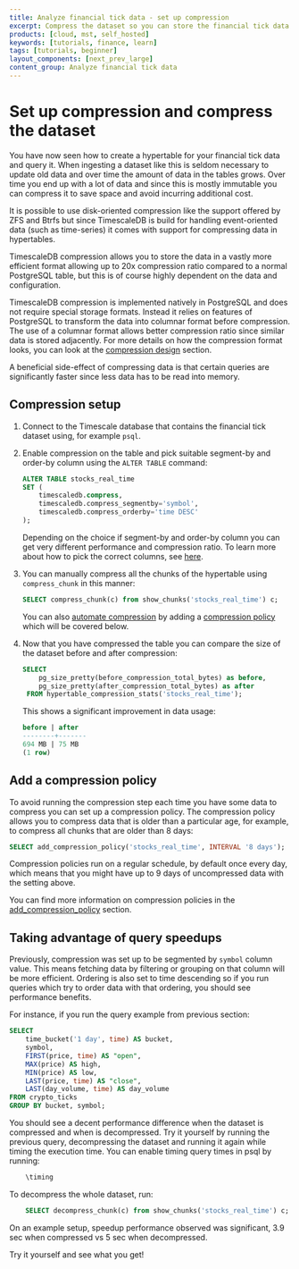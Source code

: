 ```yaml
---
title: Analyze financial tick data - set up compression
excerpt: Compress the dataset so you can store the financial tick data more efficiently
products: [cloud, mst, self_hosted]
keywords: [tutorials, finance, learn]
tags: [tutorials, beginner]
layout_components: [next_prev_large]
content_group: Analyze financial tick data
---
```


# Set up compression and compress the dataset

You have now seen how to create a hypertable for your financial tick
data and query it. When ingesting a dataset like this
is seldom necessary to update old data and over time the amount of
data in the tables grows. Over time you end up with a lot of data and
since this is mostly immutable you can compress it to save space and
avoid incurring additional cost.

It is possible to use disk-oriented compression like the support
offered by ZFS and Btrfs but since TimescaleDB is build for handling
event-oriented data (such as time-series) it comes with support for
compressing data in hypertables.

TimescaleDB compression allows you to store the data in a vastly more
efficient format allowing up to 20x compression ratio compared to a
normal PostgreSQL table, but this is of course highly dependent on the
data and configuration.

TimescaleDB compression is implemented natively in PostgreSQL and does
not require special storage formats. Instead it relies on features of
PostgreSQL to transform the data into columnar format before
compression. The use of a columnar format allows better compression
ratio since similar data is stored adjacently. For more details on how
the compression format looks, you can look at the [compression
design][compression-design] section.

A beneficial side-effect of compressing data is that certain queries
are significantly faster since less data has to be read into
memory.

<Procedure>

## Compression setup

1.  Connect to the Timescale database that contains the financial tick
    dataset using, for example `psql`.
1.  Enable compression on the table and pick suitable segment-by and
    order-by column using the `ALTER TABLE` command:

    ```sql
    ALTER TABLE stocks_real_time 
    SET (
        timescaledb.compress, 
        timescaledb.compress_segmentby='symbol', 
        timescaledb.compress_orderby='time DESC'
    );
    ``` 
    Depending on the choice if segment-by and order-by column you can
    get very different performance and compression ratio. To learn
    more about how to pick the correct columns, see
    [here][segment-by-columns].
1.  You can manually compress all the chunks of the hypertable using
    `compress_chunk` in this manner:

    ```sql
    SELECT compress_chunk(c) from show_chunks('stocks_real_time') c;
    ```
    You can also [automate compression][automatic-compression] by
    adding a [compression policy][add_compression_policy] which will
    be covered below.
1.  Now that you have compressed the table you can compare the size of
    the dataset before and after compression:

    ```sql
    SELECT 
        pg_size_pretty(before_compression_total_bytes) as before,
        pg_size_pretty(after_compression_total_bytes) as after
     FROM hypertable_compression_stats('stocks_real_time');
    ```
	This shows a significant improvement in data usage:

    ```sql
    before | after 
    --------+-------
    694 MB | 75 MB
    (1 row)
    ```

</Procedure>

## Add a compression policy

To avoid running the compression step each time you have some data to
compress you can set up a compression policy. The compression policy
allows you to compress data that is older than a particular age, for
example, to compress all chunks that are older than 8 days:

```sql
SELECT add_compression_policy('stocks_real_time', INTERVAL '8 days');
```

Compression policies run on a regular schedule, by default once every
day, which means that you might have up to 9 days of uncompressed data
with the setting above.

You can find more information on compression policies in the
[add_compression_policy][add_compression_policy] section.


## Taking advantage of query speedups


Previously, compression was set up to be segmented by `symbol` column value.
This means fetching data by filtering or grouping on that column will be 
more efficient. Ordering is also set to time descending so if you run queries
which try to order data with that ordering, you should see performance benefits. 

For instance, if you run the query example from previous section:
```sql
SELECT
    time_bucket('1 day', time) AS bucket,
    symbol,
    FIRST(price, time) AS "open",
    MAX(price) AS high,
    MIN(price) AS low,
    LAST(price, time) AS "close",
    LAST(day_volume, time) AS day_volume
FROM crypto_ticks
GROUP BY bucket, symbol;
```

You should see a decent performance difference when the dataset is compressed and
when is decompressed. Try it yourself by running the previous query, decompressing
the dataset and running it again while timing the execution time. You can enable
timing query times in psql by running:

```sql
    \timing
```

To decompress the whole dataset, run:
```sql
    SELECT decompress_chunk(c) from show_chunks('stocks_real_time') c;
```

On an example setup, speedup performance observed was significant,
3.9 sec when compressed vs 5 sec when decompressed.

Try it yourself and see what you get!


[segment-by-columns]: /use-timescale/:currentVersion:/compression/about-compression/#segment-by-columns
[automatic-compression]: /tutorials/:currentVersion:/financial-tick-data/financial-tick-compress/#add-a-compression-policy
[compression-design]: /use-timescale/:currentVersion:/compression/compression-design/
[add_compression_policy]: /api/:currentVersion:/compression/add_compression_policy/
